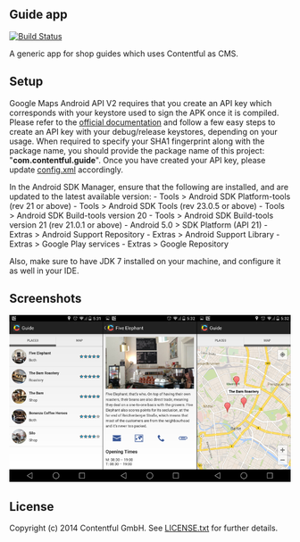 ## Guide app

[![Build Status](https://travis-ci.org/contentful/guide-app-android.svg)](https://travis-ci.org/contentful/guide-app-android/builds#)

A generic app for shop guides which uses Contentful as CMS.

## Setup

Google Maps Android API V2 requires that you create an API key which corresponds with your keystore used to sign the APK once it is compiled. Please refer to the [official documentation][1] and follow a few easy steps to create an API key with your debug/release keystores, depending on your usage. When required to specify your SHA1 fingerprint along with the package name, you should provide the package name of this project: "**com.contentful.guide**". Once you have created your API key, please update [config.xml][2] accordingly.

In the Android SDK Manager, ensure that the following are installed, and are updated to the latest available version:
       - Tools > Android SDK Platform-tools (rev 21 or above)
       - Tools > Android SDK Tools (rev 23.0.5 or above)
       - Tools > Android SDK Build-tools version 20
       - Tools > Android SDK Build-tools version 21 (rev 21.0.1 or above)
       - Android 5.0 > SDK Platform (API 21)
       - Extras > Android Support Repository
       - Extras > Android Support Library
       - Extras > Google Play services
       - Extras > Google Repository

Also, make sure to have JDK 7 installed on your machine, and configure it as well in your IDE.

## Screenshots

![Screenshots](screenshots/sc.png)

## License

Copyright (c) 2014 Contentful GmbH. See [LICENSE.txt][3] for further details.

[1]: https://developers.google.com/maps/documentation/android/start#get_an_android_certificate_and_the_google_maps_api_key
[2]: app/src/main/res/values/config.xml
[3]: LICENSE.txt
